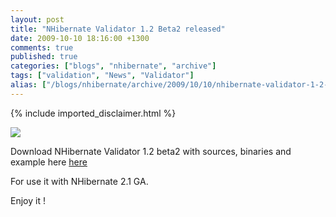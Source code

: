 ```yaml
---
layout: post
title: "NHibernate Validator 1.2 Beta2 released"
date: 2009-10-10 18:16:00 +1300
comments: true
published: true
categories: ["blogs", "nhibernate", "archive"]
tags: ["validation", "News", "Validator"]
alias: ["/blogs/nhibernate/archive/2009/10/10/nhibernate-validator-1-2-beta2-released.aspx"]
---
```

<!-- more -->
{% include imported_disclaimer.html %}
<p><img src="http://darioquintana.com.ar/files/NHV-logo-white-background.png" />

</p>
<p>Download NHibernate Validator 1.2 beta2 with sources, binaries and example here <a href="https://sourceforge.net/projects/nhcontrib/files">here</a>

</p>
<p>For use it with NHibernate 2.1 GA.
</p>
<p>
Enjoy it !</p>
